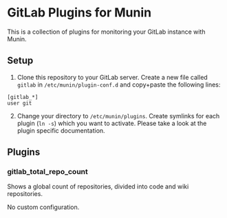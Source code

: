 
# GitLab Plugins for Munin #

This is a collection of plugins for monitoring your GitLab instance with Munin.


## Setup ##

1. Clone this repository to your GitLab server. Create a new file called ```gitlab``` in ```/etc/munin/plugin-conf.d```
and copy+paste the following lines:
```
[gitlab_*]
user git
```
2. Change your directory to ```/etc/munin/plugins```. Create symlinks for each plugin (```ln -s```) which you want to
activate. Please take a look at the plugin specific documentation.


## Plugins ##

### gitlab_total_repo_count ###

Shows a global count of repositories, divided into code and wiki repositories.

No custom configuration.
